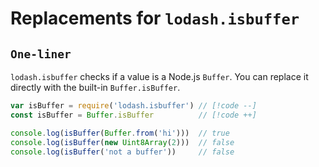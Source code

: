 # Replacements for `lodash.isbuffer`

## `One-liner`

`lodash.isbuffer` checks if a value is a Node.js `Buffer`. You can replace it directly with the built-in `Buffer.isBuffer`.

```js
var isBuffer = require('lodash.isbuffer') // [!code --]
const isBuffer = Buffer.isBuffer          // [!code ++]

console.log(isBuffer(Buffer.from('hi')))  // true
console.log(isBuffer(new Uint8Array(2)))  // false
console.log(isBuffer('not a buffer'))     // false
```
